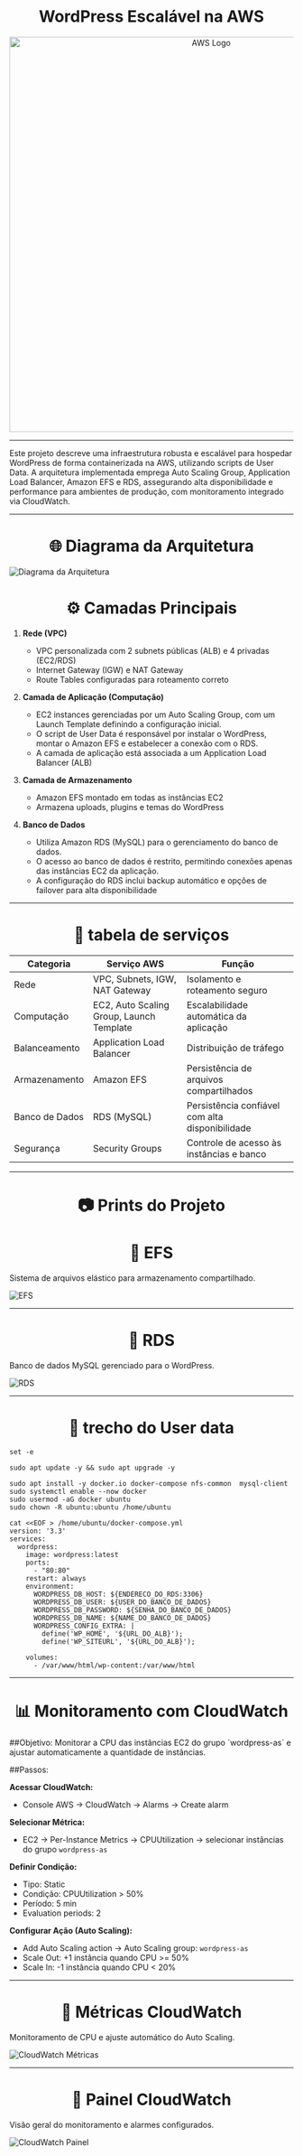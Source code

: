 <h1 align="center" >WordPress Escalável na AWS </h1>
<p align="center">
  <img src="https://alexjunio.com.br/wp-content/uploads/2022/07/hospedagem-wordpress-amazon-aws-alexjunio.jpg" alt="AWS Logo" width="700">
</p>

---

Este projeto descreve uma infraestrutura robusta e escalável para hospedar WordPress de forma containerizada na AWS, utilizando scripts de User Data. A arquitetura implementada emprega Auto Scaling Group, Application Load Balancer, Amazon EFS e RDS, assegurando alta disponibilidade e performance para ambientes de produção, com monitoramento integrado via CloudWatch.

---

<h1 align="center" >🌐 Diagrama da Arquitetura </h1>

![Diagrama da Arquitetura](documents/wordpress.jpg)


 <h1 align="center" > ⚙️ Camadas Principais </h1>

1. **Rede (VPC)**
   - VPC personalizada com 2 subnets públicas (ALB) e 4 privadas (EC2/RDS)
   - Internet Gateway (IGW) e NAT Gateway
   - Route Tables configuradas para roteamento correto

2. **Camada de Aplicação (Computação)**
   - EC2 instances gerenciadas por um Auto Scaling Group, com um Launch Template definindo a configuração inicial.
   - O script de User Data é responsável por instalar o WordPress, montar o Amazon EFS e estabelecer a conexão com o RDS.
   - A camada de aplicação está associada a um Application Load Balancer (ALB) 

3. **Camada de Armazenamento**
   - Amazon EFS montado em todas as instâncias EC2
   - Armazena uploads, plugins e temas do WordPress

4. **Banco de Dados**
   - Utiliza Amazon RDS (MySQL) para o gerenciamento do banco de dados.
   - O acesso ao banco de dados é restrito, permitindo conexões apenas das instâncias EC2 da aplicação.
   - A configuração do RDS inclui backup automático e opções de failover para alta disponibilidade

---

<h1 align="center" > 📑 tabela de serviços  </h1>

<div align="center">

<table>
  <thead>
    <tr>
      <th>Categoria</th>
      <th>Serviço AWS</th>
      <th>Função</th>
    </tr>
  </thead>
  <tbody>
    <tr>
      <td>Rede</td>
      <td>VPC, Subnets, IGW, NAT Gateway</td>
      <td>Isolamento e roteamento seguro</td>
    </tr>
    <tr>
      <td>Computação</td>
      <td>EC2, Auto Scaling Group, Launch Template</td>
      <td>Escalabilidade automática da aplicação</td>
    </tr>
    <tr>
      <td>Balanceamento</td>
      <td>Application Load Balancer</td>
      <td>Distribuição de tráfego</td>
    </tr>
    <tr>
      <td>Armazenamento</td>
      <td>Amazon EFS</td>
      <td>Persistência de arquivos compartilhados</td>
    </tr>
    <tr>
      <td>Banco de Dados</td>
      <td>RDS (MySQL)</td>
      <td>Persistência confiável com alta disponibilidade</td>
    </tr>
    <tr>
      <td>Segurança</td>
      <td>Security Groups</td>
      <td>Controle de acesso às instâncias e banco</td>
    </tr>
  </tbody>
</table>

</div>

---

<h1 align="center" > 📷 Prints do Projeto </h1>

<h1 align="center"> 🔹 EFS </h1>

Sistema de arquivos elástico para armazenamento compartilhado.  

![EFS](https://github.com/gianpedrobc/Sprint-2-worpress-aws/blob/main/documents/efs-print.jpg)

---

<h1 align="center"> 🔹 RDS </h1>

Banco de dados MySQL gerenciado para o WordPress.  

![RDS](https://github.com/gianpedrobc/Sprint-2-worpress-aws/blob/main/documents/rds-print.jpg)

---

<h1 align="center" > 🔧 trecho do User data </h1>

```
set -e 

sudo apt update -y && sudo apt upgrade -y 

sudo apt install -y docker.io docker-compose nfs-common  mysql-client
sudo systemctl enable --now docker
sudo usermod -aG docker ubuntu
sudo chown -R ubuntu:ubuntu /home/ubuntu

cat <<EOF > /home/ubuntu/docker-compose.yml
version: '3.3'
services:
  wordpress:
    image: wordpress:latest
    ports:
      - "80:80"
    restart: always
    environment:
      WORDPRESS_DB_HOST: ${ENDERECO_DO_RDS:3306}
      WORDPRESS_DB_USER: ${USER_DO_BANCO_DE_DADOS}
      WORDPRESS_DB_PASSWORD: ${SENHA_DO_BANCO_DE_DADOS}
      WORDPRESS_DB_NAME: ${NAME_DO_BANCO_DE_DADOS}
      WORDPRESS_CONFIG_EXTRA: |
        define('WP_HOME', '${URL_DO_ALB}');
        define('WP_SITEURL', '${URL_DO_ALB}');

    volumes:
      - /var/www/html/wp-content:/var/www/html 

```
---

<h1 align="center" > 📊 Monitoramento com CloudWatch </h1>
##Objetivo:
Monitorar a CPU das instâncias EC2 do grupo `wordpress-as` e ajustar automaticamente a quantidade de instâncias.

##Passos:

**Acessar CloudWatch:**  
- Console AWS → CloudWatch → Alarms → Create alarm  

**Selecionar Métrica:**  
- EC2 → Per-Instance Metrics → CPUUtilization → selecionar instâncias do grupo `wordpress-as`  

**Definir Condição:**  
- Tipo: Static  
- Condição: CPUUtilization > 50%  
- Período: 5 min  
- Evaluation periods: 2  

**Configurar Ação (Auto Scaling):**  
- Add Auto Scaling action → Auto Scaling group: `wordpress-as`  
- Scale Out: +1 instância quando CPU >= 50%  
- Scale In: -1 instância quando CPU < 20%

---

<h1 align="center"> 🔹 Métricas CloudWatch </h1>

Monitoramento de CPU e ajuste automático do Auto Scaling.  

![CloudWatch Métricas](https://github.com/gianpedrobc/Sprint-2-worpress-aws/blob/main/documents/metricas-claudwhatch-print.jpg)

---

<h1 align="center"> 🔹 Painel CloudWatch </h1>

Visão geral do monitoramento e alarmes configurados.  

![CloudWatch Painel](https://github.com/gianpedrobc/Sprint-2-worpress-aws/blob/main/documents/painel-claud-print.jpg)



























